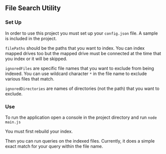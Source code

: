 ## File Search Utility

### Set Up

In order to use this project you must set up your `config.json` file.  A sample is included in the project.

`filePaths` should be the paths that you want to index. You can index mapped drives too but the mapped drive must be connected at the time that you index or it will be skipped.

`ignoredFiles` are specific file names that you want to exclude from being indexed.  You can use wildcard character `*` in the file name to exclude various files that match.

`ignoredDirectories` are names of directories (not the path) that you want to exclude.

### Use

To run the application open a console in the project directory and run `node main.js`

You must first rebuild your index.

Then you can run queries on the indexed files.  Currently, it does a simple exact match for your query within the file name.
